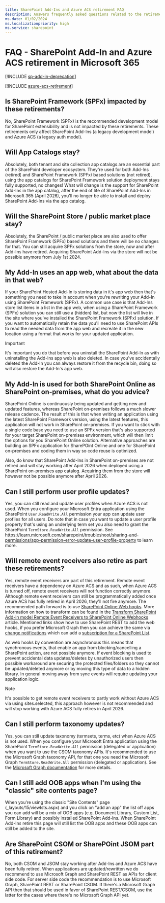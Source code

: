 ```yaml
---
title: SharePoint Add-Ins and Azure ACS retirement FAQ
description: Answers frequently asked questions related to the retirements of SharePoint Add-In and Azure ACS in Microsoft 365.
ms.date: 01/02/2024
ms.localizationpriority: high
ms.service: sharepoint
---
```


# FAQ - SharePoint Add-In and Azure ACS retirement in Microsoft 365

[!INCLUDE [sp-add-in-deprecation](../../includes/snippets/sp-add-in-deprecation.md)]

[!INCLUDE [azure-acs-retirement](../../includes/snippets/azure-acs-deprecation.md)]

## Is SharePoint Framework (SPFx) impacted by these retirements?

No, SharePoint Framework (SPFx) is the recommended development model for SharePoint extensibility and is not impacted by these retirements. These retirements only affect SharePoint Add-Ins (a legacy development model) and Azure ACS (a legacy auth model).

## Will App Catalogs stay?

Absolutely, both tenant and site collection app catalogs are an essential part of the SharePoint developer ecosystem. They're used for both Add-Ins (retired) and SharePoint Framework (SPFx) based solutions (not retired), using the app catalogs for SharePoint Framework solution deployment stays fully supported, no changes! What will change is the support for SharePoint Add-Ins in the app catalog, after the end of life of SharePoint Add-Ins in Microsoft 365 (April 2026), you'll no longer be able to install and deploy SharePoint Add-Ins via the app catalog.

## Will the SharePoint Store / public market place stay?

Absolutely, the SharePoint / public market place are also used to offer SharePoint Framework (SPFx) based solutions and there will be no changes for that. You can still acquire SPFx solutions from the store, now and after Add-Ins have retired. Acquiring SharePoint Add-Ins via the store will not be possible anymore from July 1st 2024.

## My Add-In uses an app web, what about the data in that web?

If your SharePoint Hosted Add-In is storing data in it's app web then that's something you need to take in account when you're rewriting your Add-In using SharePoint Framework (SPFx). A common use case is that Add-Ins store list items in a list in the app web, when using a SharePoint Framework (SPFx) solution you can still use a (hidden) list, but now the list will live in the site where you've installed the SharePoint Framework (SPFx) solution. If you want to automatically retain the data you'll need to use SharePoint APIs to read the needed data from the app web and recreate it in the new location using a format that works for your updated application.

> [!Important]
> It's important you do that before you uninstall the SharePoint Add-In as with uninstalling the Add-Ins app web is also deleted. In case you've accidentally deleted the Add-In you can always restore it from the recycle bin, doing so will also restore the Add-In's app web.

## My Add-In is used for both SharePoint Online as SharePoint on-premises, what do you advice?

SharePoint Online is continuously being updated and getting new and updated features, whereas SharePoint on-premises follows a much slower release cadence. The result of this is that when writing an application using the latest SharePoint Framework version, using the latest features, this application will not work in SharePoint on-premises. If you want to stick with a single code base you need to use an SPFx version that's also supported for your target SharePoint on-premises environment, which will then limit the options for you SharePoint Online solution. Alternative approaches are building an SPFx application for SharePOint Online and one for SharePoint on-premises and coding them in way so code reuse is optimized.

Also, do know that SharePoint Add-Ins in SharePoint on-premises are not retired and will stay working after April 2026 when deployed using a SharePoint on-premises app catalog. Acquiring them from the store will however not be possible anymore after April 2026.

## Can I still perform user profile updates?

Yes, you can still read and update user profiles when Azure ACS is not used. When you configure your Microsoft Entra application using the SharePoint `User.ReadWrite.All` permission your app can update user profiles for all users. Do note that in case you want to update a user profile property that's using an underlying term set you also need to grant the SharePoint `TermStore.ReadWrite.All` permission. See https://learn.microsoft.com/sharepoint/troubleshoot/sharing-and-permissions/app-permission-error-update-user-profile-property to learn more.

## Will remote event receivers also retire as part these retirements?

Yes, remote event receivers are part of this retirement. Remote event receivers have a dependency on Azure ACS and as such, when Azure ACS is turned off, remote event receivers will not function correctly anymore. Although remote event receivers can still be programmatically added once Azure ACS has fully retired in April 2026, they'll not fire anymore. The recommended path forward is to use [SharePoint Online Web hooks](../apis/webhooks/overview-sharepoint-webhooks.md). More information on how to transform can be found in the [Transform SharePoint Add-in model Remote Event Receivers to SharePoint Online Webhooks](../sp-add-ins-modernize/from-remote-event-receivers-to-webhooks.md) article. Mentioned links show how to use SharePoint REST to add the web hooks, if you prefer Microsoft Graph then you can achieve the same via [change notifications](https://learn.microsoft.com/graph/webhooks?context=graph%2Fapi%2F1.0&view=graph-rest-1.0) which can add a [subscription for a SharePoint List](https://learn.microsoft.com/graph/api/resources/subscription?view=graph-rest-1.0).

As web hooks by convention are asynchronous this means that synchronous events, that enable an app from blocking/cancelling a SharePoint action, are not possible anymore. If event blocking is used to prevent accidental data updates/deletes by unauthorized users then possible workaround are securing the protected files/folders so they cannot be updated/deleted anymore or by moving this type of data to a hidden library. In general moving away from sync events will require updating your application logic.

> [!Note]
> It's possible to get remote event receivers to partly work without Azure ACS via using sites.selected, this approach however is not recommended and will stop working with Azure ACS fully retires in April 2026.

## Can I still perform taxonomy updates?

Yes, you can still update taxonomy (termsets, terms, etc) when Azure ACS is not used. When you configure your Microsoft Entra application using the SharePoint `TermStore.ReadWrite.All` permission (delegated or application) when you want to use the CSOM taxonomy APIs. It's recommended to use the Microsoft Graph taxonomy API, for that one you need the Microsoft Graph `TermStore.ReadWrite.All` permission (delegated or application). See the [Microsoft Graph documentation](https://learn.microsoft.com/en-us/graph/api/resources/termstore-set?view=graph-rest-1.0) for more details.

## Can I still add OOB apps when I'm using the "classic" site contents page?

When you're using the classic "Site Contents" page (_layouts/15/viewlsts.aspx) and you click on "add an app" the list off apps you can add will be a mix of OOB apps (e.g. Document Library, Custom List, Form Library) and possibly installed SharePoint Add-Ins. When SharePoint Add-Ins retire this page will still list the OOB apps and these OOB apps can still be added to the site.

## Are SharePoint CSOM or SharePOint JSOM part of this retirement?

No, both CSOM and JSOM stay working after Add-Ins and Azure ACS have been fully retired. When applications are updated/rewritten we do recommend to use Microsoft Graph and SharePoint REST as APIs for client side code. For server side code the recommendation is to use Microsoft Graph, SharePoint REST or SharePoint CSOM. If there's a Microsoft Graph API then that should be used in favor of SharePoint REST/CSOM, use the latter for the cases where there's no Microsoft Graph API yet.
